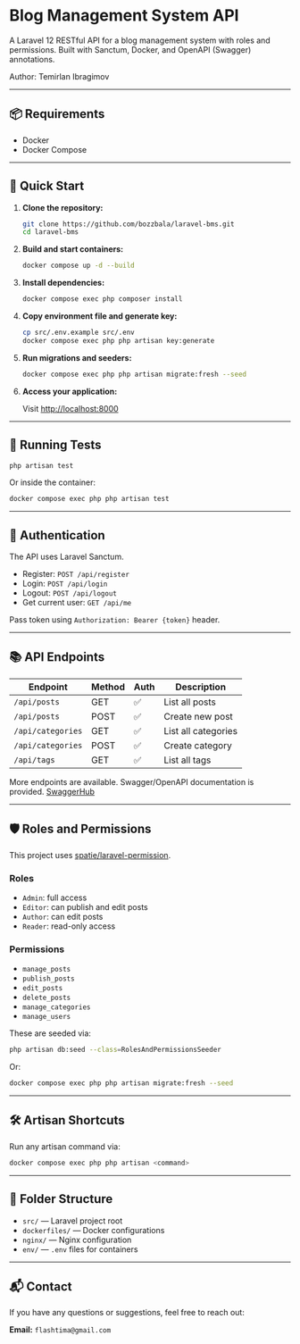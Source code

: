 # Blog Management System API

A Laravel 12 RESTful API for a blog management system with roles and permissions. Built with Sanctum, Docker, and OpenAPI (Swagger) annotations. 

Author: Temirlan Ibragimov

---

## 📦 Requirements

* Docker
* Docker Compose

---

## 🚀 Quick Start

1. **Clone the repository:**

   ```bash
   git clone https://github.com/bozzbala/laravel-bms.git
   cd laravel-bms
   ```

2. **Build and start containers:**

   ```bash
   docker compose up -d --build
   ```

3. **Install dependencies:**

   ```bash
   docker compose exec php composer install
   ```

4. **Copy environment file and generate key:**

   ```bash
   cp src/.env.example src/.env
   docker compose exec php php artisan key:generate
   ```

5. **Run migrations and seeders:**

   ```bash
   docker compose exec php php artisan migrate:fresh --seed
   ```

6. **Access your application:**

   Visit [http://localhost:8000](http://localhost:8000)

---

## 🧪 Running Tests

```bash
php artisan test
```

Or inside the container:

```bash
docker compose exec php php artisan test
```

---

## 🔐 Authentication

The API uses Laravel Sanctum.

* Register: `POST /api/register`
* Login: `POST /api/login`
* Logout: `POST /api/logout`
* Get current user: `GET /api/me`

Pass token using `Authorization: Bearer {token}` header.

---

## 📚 API Endpoints

| Endpoint          | Method | Auth | Description         |
| ----------------- | ------ | ---- | ------------------- |
| `/api/posts`      | GET    | ✅    | List all posts      |
| `/api/posts`      | POST   | ✅    | Create new post     |
| `/api/categories` | GET    | ✅    | List all categories |
| `/api/categories` | POST   | ✅    | Create category     |
| `/api/tags`       | GET    | ✅    | List all tags       |

More endpoints are available. Swagger/OpenAPI documentation is provided. [SwaggerHub](https://app.swaggerhub.com/apis/FLASHTIMA/BMS/1.0.0)

---

## 🛡️ Roles and Permissions

This project uses [spatie/laravel-permission](https://github.com/spatie/laravel-permission).

### Roles

* `Admin`: full access
* `Editor`: can publish and edit posts
* `Author`: can edit posts
* `Reader`: read-only access

### Permissions

* `manage_posts`
* `publish_posts`
* `edit_posts`
* `delete_posts`
* `manage_categories`
* `manage_users`

These are seeded via:

```bash
php artisan db:seed --class=RolesAndPermissionsSeeder
```

Or:

```bash
docker compose exec php php artisan migrate:fresh --seed
```

---

## 🛠️ Artisan Shortcuts

Run any artisan command via:

```bash
docker compose exec php php artisan <command>
```

---

## 📂 Folder Structure

* `src/` — Laravel project root
* `dockerfiles/` — Docker configurations
* `nginx/` — Nginx configuration
* `env/` — `.env` files for containers

---

## 📬 Contact

If you have any questions or suggestions, feel free to reach out:

**Email:** `flashtima@gmail.com`
